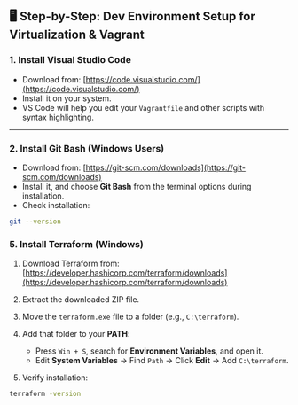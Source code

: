 
## 🖥 **Step-by-Step: Dev Environment Setup for Virtualization & Vagrant**

### **1. Install Visual Studio Code**

* Download from: [https://code.visualstudio.com/](https://code.visualstudio.com/)
* Install it on your system.
* VS Code will help you edit your `Vagrantfile` and other scripts with syntax highlighting.

---

### **2. Install Git Bash** (Windows Users)

* Download from: [https://git-scm.com/downloads](https://git-scm.com/downloads)
* Install it, and choose **Git Bash** from the terminal options during installation.
* Check installation:

```bash
git --version
```

### **5. Install Terraform (Windows)**

1. Download Terraform from: [https://developer.hashicorp.com/terraform/downloads](https://developer.hashicorp.com/terraform/downloads)
2. Extract the downloaded ZIP file.
3. Move the `terraform.exe` file to a folder (e.g., `C:\terraform`).
4. Add that folder to your **PATH**:

   * Press `Win + S`, search for **Environment Variables**, and open it.
   * Edit **System Variables** → Find `Path` → Click **Edit** → Add `C:\terraform`.
5. Verify installation:

```bash
terraform -version
```




